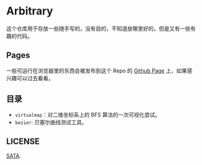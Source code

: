 # Arbitrary

这个仓库用于存放一些随手写的，没有目的，不知道放哪里好的，但是又有一些有趣的代码。

## Pages

一些可运行在浏览器里的东西会被发布到这个 Repo 的 [Github Page][gh-page] 上，如果感兴趣可以过去看看。

## 目录

- `virtualmap`：对二维坐标系上的 BFS 算法的一次可视化尝试。
- `bezier`: 贝塞尔曲线测试工具。

## LICENSE

[SATA][license].

[gh-page]: https://7sdream.github.io/arbitrary/
[license]: https://github.com/7sDream/arbitrary/blob/master/LICENSE
